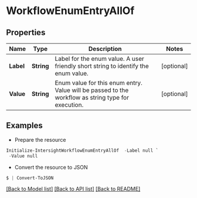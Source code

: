 # WorkflowEnumEntryAllOf
## Properties

Name | Type | Description | Notes
------------ | ------------- | ------------- | -------------
**Label** | **String** | Label for the enum value. A user friendly short string to identify the enum value. | [optional] 
**Value** | **String** | Enum value for this enum entry. Value will be passed to the workflow as string type for execution. | [optional] 

## Examples

- Prepare the resource
```powershell
Initialize-IntersightWorkflowEnumEntryAllOf  -Label null `
 -Value null
```

- Convert the resource to JSON
```powershell
$ | Convert-ToJSON
```

[[Back to Model list]](../README.md#documentation-for-models) [[Back to API list]](../README.md#documentation-for-api-endpoints) [[Back to README]](../README.md)

